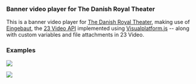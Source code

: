 ### Banner video player for The Danish Royal Theater

This is a banner video player for [The Danish Royal Theater](https://github.com/23/visualplatform.js), making use of [Eingebaut](https://github.com/23/eingebaut), the [23 Video API](www.23video.com/api/) implemented using [Visualplatform.js](https://github.com/23/visualplatform.js) -- along with custom variables and file attachments in 23 Video.

### Examples

<p><img src="https://raw.github.com/steffentchr/royalplayer/master/design/screen-lead.png"></p>

<p><img src="https://raw.github.com/steffentchr/royalplayer/master/design/screen-box.png"></p>
